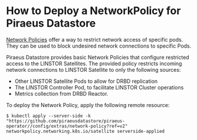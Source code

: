 # How to Deploy a NetworkPolicy for Piraeus Datastore

[Network Policies] offer a way to restrict network access of specific pods. They can be used to block undesired
network connections to specific Pods.

Piraeus Datastore provides basic Network Policies that configure restricted access to the LINSTOR Satellites.
The provided policy restricts incoming network connections to LINSTOR Satellite to only the following sources:

* Other LINSTOR Satellite Pods to allow for DRBD replication
* The LINSTOR Controller Pod, to facilitate LINSTOR Cluster operations
* Metrics collection from DRBD Reactor.

To deploy the Network Policy, apply the following remote resource:

```
$ kubectl apply --server-side -k "https://github.com/piraeusdatastore/piraeus-operator//config/extras/network-policy?ref=v2"
networkpolicy.networking.k8s.io/satellite serverside-applied
```

[Network Policies]: https://kubernetes.io/docs/concepts/services-networking/network-policies/
